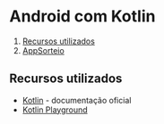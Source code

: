 # Android com Kotlin

1. [Recursos utilizados](#recursos-utilizados)
1. [AppSorteio](/AppSorteio/)


## Recursos utilizados

- [Kotlin](https://kotlinlang.org/) - documentação oficial
- [Kotlin Playground](https://play.kotlinlang.org/)
